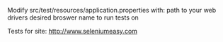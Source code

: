 Modify src/test/resources/application.properties with:
 path to your web drivers
 desired broswer name to run tests on

Tests for site: http://www.seleniumeasy.com
